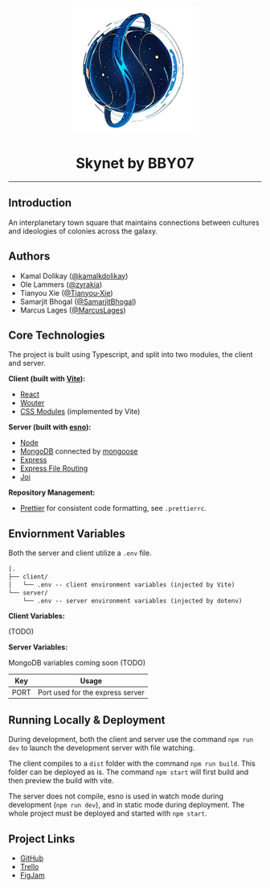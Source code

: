 <div align="center">
    <img width="50%" src="Skynet Logo.png" />
    <h1>Skynet by BBY07</h1>
</div>

<hr />

## Introduction

An interplanetary town square that maintains connections between cultures and ideologies of colonies across the galaxy.

## Authors

-   Kamal Dolikay ([@kamalkdolikay](https://github.com/kamalkdolikay))
-   Ole Lammers ([@zyrakia](https://www.github.com/Zyrakia))
-   Tianyou Xie ([@Tianyou-Xie](https://github.com/Tianyou-Xie))
-   Samarjit Bhogal ([@SamarjitBhogal](https://github.com/SamarjitBhogal))
-   Marcus Lages ([@MarcusLages](https://github.com/MarcusLages))

## Core Technologies

The project is built using Typescript, and split into two modules, the client and server.

**Client (built with [Vite](https://vitejs.dev/)):**

-   [React](https://react.dev/)
-   [Wouter](https://www.npmjs.com/package/wouter)
-   [CSS Modules](https://github.com/css-modules/css-modules) (implemented by Vite)

**Server (built with [esno](https://www.npmjs.com/package/esno)):**

-   [Node](https://nodejs.org/en)
-   [MongoDB](https://www.mongodb.com/products/platform/atlas-database) connected by [mongoose](https://mongoosejs.com/)
-   [Express](https://expressjs.com/)
-   [Express File Routing](https://www.npmjs.com/package/express-file-routing)
-   [Joi](https://joi.dev/)

**Repository Management:**

-   [Prettier](https://prettier.io/) for consistent code formatting, see `.prettierrc`.

## Enviornment Variables

Both the server and client utilize a `.env` file.

```
|.
├── client/
│   └── .env -- client environment variables (injected by Vite)
└── server/
    └── .env -- server environment variables (injected by dotenv)
```

**Client Variables:**

(TODO)

**Server Variables:**

MongoDB variables coming soon (TODO)

| Key  | Usage                            |
| ---- | -------------------------------- |
| PORT | Port used for the express server |

## Running Locally & Deployment

During development, both the client and server use the command `npm run dev` to launch the development server with file watching.

The client compiles to a `dist` folder with the command `npm run build`. This folder can be deployed as is. The command `npm start` will first build and then preview the build with vite.

The server does not compile, esno is used in watch mode during development (`npm run dev`), and in static mode during deployment. The whole project must be deployed and started with `npm start`.

## Project Links

-   [GitHub](https://github.com/1800-BBY8/1800_202410_BBY8)
-   [Trello](https://trello.com/b/ENhDCODq/2800202410bby07)
-   [FigJam](https://www.figma.com/file/lM0sT0hbMY3v0cW2zLn5hC/2800-202410-BBY07?type=whiteboard&node-id=0-1&t=fR12pb3gUrK1EDNj-0)

